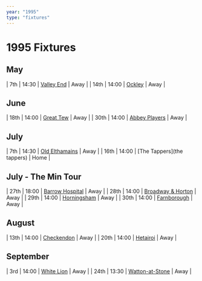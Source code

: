 ```yaml
---
year: "1995"
type: "fixtures"
---
```


# 1995 Fixtures

## May

| 7th | 14:30 | [Valley End](valley-end) | Away |
| 14th | 14:00 | [Ockley](ockley) | Away |

## June

| 18th | 14:00 | [Great Tew](great-tew) | Away |
| 30th | 14:00 | [Abbey Players](abbey-players) | Away |

## July

| 7th | 14:30 | [Old Elthamains](old-elthamains) | Away |
| 16th | 14:00 | [The Tappers](the tappers) | Home |

## July - The Min Tour

| 27th | 18:00 | [Barrow Hospital](barrow-hospital) | Away |
| 28th | 14:00 | [Broadway & Horton](broadway-and-horton) | Away |
| 29th | 14:00 | [Horningsham](horningsham) | Away |
| 30th | 14:00 | [Farnborough](farnborough) | Away |

## August

| 13th | 14:00 | [Checkendon](checkendon) | Away |
| 20th | 14:00 | [Hetairoi](hetairoi) | Away |

## September

| 3rd | 14:00 | [White Lion](white-lion) | Away |
| 24th | 13:30 | [Watton-at-Stone](watton-at-stone) | Away |